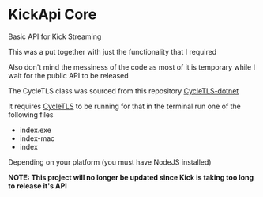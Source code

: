 # KickApi Core
Basic API for Kick Streaming

This was a put together with just the functionality that I required

Also don't mind the messiness of the code as most of it is temporary while I wait for the public API to be released

The CycleTLS class was sourced from this repository [CycleTLS-dotnet](https://github.com/mnickw/CycleTLS-dotnet)

It requires [CycleTLS](https://github.com/Danny-Dasilva/CycleTLS) to be running for that in the terminal run one of the following files

* index.exe
* index-mac
* index

Depending on your platform (you must have NodeJS installed)

**NOTE: This project will no longer be updated since Kick is taking too long to release it's API**
